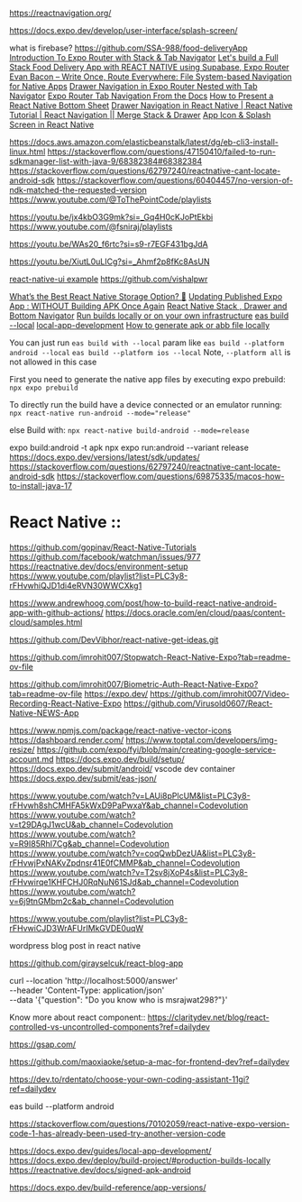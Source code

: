 https://reactnavigation.org/

https://docs.expo.dev/develop/user-interface/splash-screen/


what is firebase?
https://github.com/SSA-988/food-deliveryApp
[Introduction To Expo Router with Stack & Tab Navigator](https://youtu.be/ZG6GngLP3qo?si=xnSHbQ0QVTYk1RXQ)
[Let's build a Full Stack Food Delivery App with REACT NATIVE using Supabase, Expo Router](https://youtu.be/pAMGBqomIZ0?si=17_ITHO6iRj5oeTG)
[Evan Bacon – Write Once, Route Everywhere: File System-based Navigation for Native Apps](https://youtu.be/608r8etX_cg?si=BqYseEF0sp7SB60E)
[Drawer Navigation in Expo Router Nested with Tab Navigator](https://youtu.be/6LGWYRcDLwY?si=bXZS5hJwfSFqtNBN)
[Expo Router Tab Navigation From the Docs](https://youtu.be/ZCj85YJZF04?si=ql7LHvcKWkxczDhv)
[How to Present a React Native Bottom Sheet](https://youtu.be/oIEykI5oagI?si=SWwCFC0Btnm8ix1C)
[Drawer Navigation in React Native | React Native Tutorial | React Navigation || Merge Stack & Drawer](https://youtu.be/bnRIvh6NVqA?si=6omRbmSWSumM-a4X)
[App Icon & Splash Screen in React Native](https://youtu.be/VXbM4SODlmI?si=PagbDsOo9jELeBXy)

https://docs.aws.amazon.com/elasticbeanstalk/latest/dg/eb-cli3-install-linux.html
https://stackoverflow.com/questions/47150410/failed-to-run-sdkmanager-list-with-java-9/68382384#68382384
https://stackoverflow.com/questions/62797240/reactnative-cant-locate-android-sdk
https://stackoverflow.com/questions/60404457/no-version-of-ndk-matched-the-requested-version
https://www.youtube.com/@ToThePointCode/playlists


https://youtu.be/jx4kbO3G9mk?si=_Gq4H0cKJoPtEkbi
https://www.youtube.com/@fsniraj/playlists

https://youtu.be/WAs20_f6rtc?si=s9-r7EGF431bgJdA

https://youtu.be/XiutL0uLICg?si=_Ahmf2p8fKc8AsUN

[react-native-ui example](https://github.com/vishalpwr/react-native-ui.git)
https://github.com/vishalpwr

[What’s the Best React Native Storage Option? 🧐](https://youtu.be/wVNPmxntwKQ?si=z9VqeelDnxUSjwrR)
[Updating Published Expo App : WITHOUT Building APK Once Again](https://youtu.be/gPzYGb7gQX8?si=RWHSLg5rKN93lXFG)
[React Native Stack , Drawer and Bottom Navigator](https://youtu.be/wv0pii_-LuI?si=3QTmgoqyuc2ZFmoE)
[Run builds locally or on your own infrastructure](https://docs.expo.dev/build-reference/local-builds/)
[eas build --local](https://youtu.be/4TjRX90XpEM?si=EZnqozZgkZtRdCrs)
[local-app-development](https://docs.expo.dev/guides/local-app-development)
[How to generate apk or abb file locally](https://docs.expo.dev/workflow/prebuild/)

You can just run ```eas build with --local``` param like 
```eas build --platform android --local```
```eas build --platform ios --local```
Note, ```--platform all``` is not allowed in this case

First you need to generate the native app files by executing expo prebuild:
```npx expo prebuild```

To directly run the build have a device connected or an emulator running:
```npx react-native run-android --mode="release"```

else Build with:
```npx react-native build-android --mode=release```



expo build:android -t apk
npx expo run:android --variant release
https://docs.expo.dev/versions/latest/sdk/updates/
https://stackoverflow.com/questions/62797240/reactnative-cant-locate-android-sdk
https://stackoverflow.com/questions/69875335/macos-how-to-install-java-17




React Native ::
====================

https://github.com/gopinav/React-Native-Tutorials
https://github.com/facebook/watchman/issues/977
https://reactnative.dev/docs/environment-setup
https://www.youtube.com/playlist?list=PLC3y8-rFHvwhiQJD1di4eRVN30WWCXkg1

https://www.andrewhoog.com/post/how-to-build-react-native-android-app-with-github-actions/
https://docs.oracle.com/en/cloud/paas/content-cloud/samples.html

https://github.com/DevVibhor/react-native-get-ideas.git

https://github.com/imrohit007/Stopwatch-React-Native-Expo?tab=readme-ov-file

https://github.com/imrohit007/Biometric-Auth-React-Native-Expo?tab=readme-ov-file
https://expo.dev/
https://github.com/imrohit007/Video-Recording-React-Native-Expo
https://github.com/Virusold0607/React-Native-NEWS-App


https://www.npmjs.com/package/react-native-vector-icons
https://dashboard.render.com/
https://www.toptal.com/developers/img-resize/
https://github.com/expo/fyi/blob/main/creating-google-service-account.md
https://docs.expo.dev/build/setup/
https://docs.expo.dev/submit/android/
vscode dev container
https://docs.expo.dev/submit/eas-json/

https://www.youtube.com/watch?v=LAUi8pPlcUM&list=PLC3y8-rFHvwh8shCMHFA5kWxD9PaPwxaY&ab_channel=Codevolution
https://www.youtube.com/watch?v=t29DAgJ1wcU&ab_channel=Codevolution
https://www.youtube.com/watch?v=R9I85RhI7Cg&ab_channel=Codevolution
https://www.youtube.com/watch?v=coqQwbDezUA&list=PLC3y8-rFHvwjPxNAKvZpdnsr41E0fCMMP&ab_channel=Codevolution
https://www.youtube.com/watch?v=T2sv8jXoP4s&list=PLC3y8-rFHvwirqe1KHFCHJ0RqNuN61SJd&ab_channel=Codevolution
https://www.youtube.com/watch?v=6j9tnGMbm2c&ab_channel=Codevolution


https://www.youtube.com/playlist?list=PLC3y8-rFHvwiCJD3WrAFUrIMkGVDE0uqW


wordpress blog post in react native


https://github.com/girayselcuk/react-blog-app



curl --location 'http://localhost:5000/answer' \
--header 'Content-Type: application/json' \
--data '{"question": "Do you know who is msrajwat298?"}'




Know more about react component::
https://claritydev.net/blog/react-controlled-vs-uncontrolled-components?ref=dailydev


https://gsap.com/

https://github.com/maoxiaoke/setup-a-mac-for-frontend-dev?ref=dailydev

https://dev.to/rdentato/choose-your-own-coding-assistant-11gi?ref=dailydev


eas build --platform android


https://stackoverflow.com/questions/70102059/react-native-expo-version-code-1-has-already-been-used-try-another-version-code



https://docs.expo.dev/guides/local-app-development/
https://docs.expo.dev/deploy/build-project/#production-builds-locally
https://reactnative.dev/docs/signed-apk-android






https://docs.expo.dev/build-reference/app-versions/

























